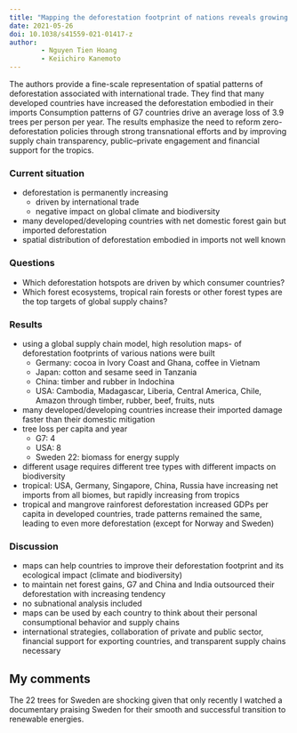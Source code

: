 ```yaml
---
title: "Mapping the deforestation footprint of nations reveals growing threat to tropical forests"
date: 2021-05-26
doi: 10.1038/s41559-021-01417-z
author:
        - Nguyen Tien Hoang
        - Keiichiro Kanemoto
---
```

The authors provide a fine-scale representation of spatial patterns of deforestation associated with international trade.
They find that many developed countries have increased 
the deforestation embodied in their imports
Consumption patterns of G7 countries drive an average loss of 3.9 trees per person per year. 
The results emphasize the need to reform zero-deforestation policies through strong transnational efforts and by
improving supply chain transparency, public–private engagement and financial support for the tropics.

### Current situation
- deforestation is permanently increasing
    - driven by international trade
    - negative impact on global climate and biodiversity
- many developed/developing countries with net domestic forest gain but imported deforestation
- spatial distribution of deforestation embodied in imports not well known

### Questions
- Which deforestation hotspots are driven by which consumer countries?
- Which forest ecosystems, tropical rain forests or other forest types are the top targets of global supply chains?

### Results
- using a global supply chain model, high resolution maps- of deforestation footprints of various nations were built
    - Germany: cocoa in Ivory Coast and Ghana, coffee in Vietnam
    - Japan: cotton and sesame seed in Tanzania
    - China: timber and rubber in Indochina
    - USA: Cambodia, Madagascar, Liberia, Central America, Chile, Amazon through timber, rubber, beef, fruits, nuts
- many developed/developing countries increase their imported damage faster than their domestic mitigation
- tree loss per capita and year
    - G7: 4
    - USA: 8
    - Sweden 22: biomass for energy supply
- different usage requires different tree types with different impacts on biodiversity
- tropical: USA, Germany, Singapore, China, Russia have increasing net imports from all biomes, but rapidly increasing from tropics
- tropical and mangrove rainforest deforestation increased GDPs per capita in developed countries, trade patterns remained the same, leading to even more deforestation (except for Norway and Sweden)

### Discussion
- maps can help countries to improve their deforestation footprint and its ecological impact (climate and biodiversity)
- to maintain net forest gains, G7 and China and India outsourced their deforestation with increasing tendency
- no subnational analysis included
- maps can be used by each country to think about their personal consumptional behavior and supply chains
- international strategies, collaboration of private and public sector, financial support for exporting countries, and transparent supply chains necessary

## My comments
The 22 trees for Sweden are shocking given that only recently I watched a documentary praising Sweden for their smooth and successful transition to renewable energies.


